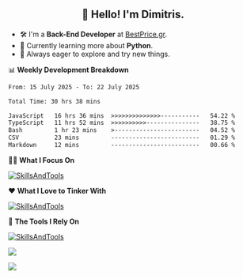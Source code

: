 <h2 align="center">👋 Hello! I'm Dimitris.</h2>

- 🛠 I'm a **Back-End Developer** at [BestPrice.gr](https://bestprice.gr).
- 🌱 Currently learning more about **Python**.
- 🧭 Always eager to explore and try new things.
  
📊 **Weekly Development Breakdown**

<!--START_SECTION:waka-->

```txt
From: 15 July 2025 - To: 22 July 2025

Total Time: 30 hrs 38 mins

JavaScript   16 hrs 36 mins  >>>>>>>>>>>>>>-----------   54.22 %
TypeScript   11 hrs 52 mins  >>>>>>>>>>---------------   38.75 %
Bash         1 hr 23 mins    >------------------------   04.52 %
CSV          23 mins         -------------------------   01.29 %
Markdown     12 mins         -------------------------   00.66 %
```

<!--END_SECTION:waka-->

🧑‍💻 **What I Focus On**  

[![SkillsAndTools](https://skillicons.dev/icons?i=ts,js,mysql,nodejs,deno,react,tailwind,redis,kafka,jest&theme=light&perline=11)](https://skillicons.dev)


❤️ **What I Love to Tinker With**  

[![SkillsAndTools](https://skillicons.dev/icons?i=py,go,bash,mongodb&theme=light&perline=11)](https://skillicons.dev)


🧰 **The Tools I Rely On**  

[![SkillsAndTools](https://skillicons.dev/icons?i=linux,git,docker,aws,figma&theme=light&perline=11)](https://skillicons.dev)


<a href="https://wakatime.com/@018db2c8-3e4e-4392-80be-2ef5619c010a"><img src="https://wakatime.com/badge/user/018db2c8-3e4e-4392-80be-2ef5619c010a.svg?style=plastic" /></a>

![](https://hit.yhype.me/github/profile?user_id=45003429)
